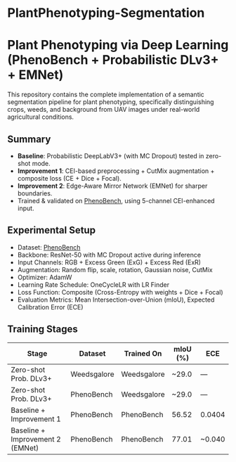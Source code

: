 # PlantPhenotyping-Segmentation

# Plant Phenotyping via Deep Learning (PhenoBench + Probabilistic DLv3+ + EMNet)

This repository contains the complete implementation of a semantic segmentation pipeline for plant phenotyping, specifically distinguishing crops, weeds, and background from UAV images under real-world agricultural conditions.

## Summary

- **Baseline**: Probabilistic DeepLabV3+ (with MC Dropout) tested in zero-shot mode.
-  **Improvement 1**: CEI-based preprocessing + CutMix augmentation + composite loss (CE + Dice + Focal).
-  **Improvement 2**: Edge-Aware Mirror Network (EMNet) for sharper boundaries.
- Trained & validated on [PhenoBench](https://doi.org/10.1038/s41597-023-02213-3), using 5-channel CEI-enhanced input.


## Experimental Setup

- Dataset: [PhenoBench](https://doi.org/10.1038/s41597-023-02213-3)
- Backbone: ResNet-50 with MC Dropout active during inference
- Input Channels: RGB + Excess Green (ExG) + Excess Red (ExR)
- Augmentation: Random flip, scale, rotation, Gaussian noise, CutMix
- Optimizer: AdamW
- Learning Rate Schedule: OneCycleLR with LR Finder
- Loss Function: Composite (Cross-Entropy with weights + Dice + Focal)
- Evaluation Metrics: Mean Intersection-over-Union (mIoU), Expected Calibration Error (ECE)

## Training Stages

| Stage                          | Dataset      | Trained On   | mIoU (%) | ECE     |
|--------------------------------|--------------|--------------|----------|---------|
| Zero-shot Prob. DLv3+          | Weedsgalore  | Weedsgalore  | ~29.0    | —       |
| Zero-shot Prob. DLv3+          | PhenoBench   | Weedsgalore  | ~29.0    | —       |
| Baseline + Improvement 1       | PhenoBench   | PhenoBench   | 56.52    | 0.0404  |
| Baseline + Improvement 2 (EMNet)| PhenoBench  | PhenoBench   | 77.01    | ~0.040  |




